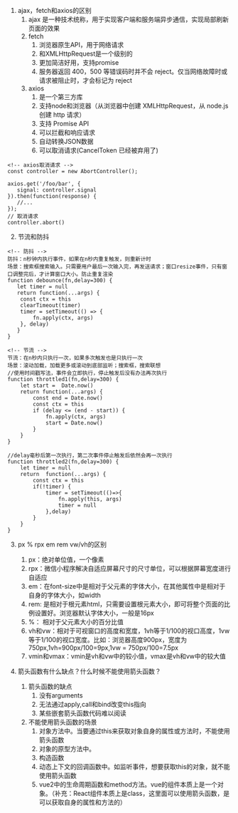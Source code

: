 1. ajax，fetch和axios的区别
    1. ajax 是一种技术统称，用于实现客户端和服务端异步通信，实现局部刷新页面的效果
    2. fetch
        1. 浏览器原生API，用于网络请求
        2. 和XMLHttpRequest是一个级别的
        3. 更加简洁好用，支持promise
        4. 服务器返回 400，500 等错误码时并不会 reject。仅当网络故障时或请求被阻止时，才会标记为 reject
    3. axios
        1. 是一个第三方库
        2. 支持node和浏览器（从浏览器中创建 XMLHttpRequest，从 node.js 创建 http 请求）
        3. 支持 Promise API
        4. 可以拦截和响应请求
        5. 自动转换JSON数据
        6. 可以取消请求(CancelToken 已经被弃用了)
```
<!-- axios取消请求 -->
const controller = new AbortController();

axios.get('/foo/bar', {
   signal: controller.signal
}).then(function(response) {
   //...
});
// 取消请求
controller.abort()
```

2. 节流和防抖
```
<!-- 防抖 -->
防抖：n秒钟内执行事件，如果在n秒内重复触发，则重新计时
场景：搜索框搜索输入。只需要用户最后一次输入完，再发送请求；窗口resize事件，只有窗口调整完后，才计算窗口大小。防止重复渲染
function debounce(fn,delay=300) {
   let timer = null
   return function(...args) {
    const ctx = this
    clearTimeout(timer)
    timer = setTimeout(() => {
        fn.apply(ctx, args)
    }, delay)
   }
}

<!-- 节流 -->
节流：在n秒内只执行一次，如果多次触发也是只执行一次
场景：滚动加载，加载更多或滚动到底部监听；搜索框，搜索联想
//使用时间戳写法，事件会立即执行，停止触发后没有办法再次执行
function throttled1(fn,delay=300) {
    let start =  Date.now()
    return function(...args) {
        const end = Date.now()
        const ctx = this
        if (delay <= (end - start)) {
            fn.apply(ctx, args)
            start = Date.now()
        }
    }
}

//delay毫秒后第一次执行，第二次事件停止触发后依然会再一次执行
function throttled2(fn,delay=300) {
    let timer = null
    return  function(...args) {
        const ctx = this
        if(!timer) {
			timer = setTimeout(()=>{
				fn.apply(this, args)
				timer = null
			},delay)
		}
    }
}
```

3. px % rpx em rem vw/vh的区别
    1. px：绝对单位值，一个像素
    2. rpx：微信小程序解决自适应屏幕尺寸的尺寸单位，可以根据屏幕宽度进行自适应
    3. em：在font-size中是相对于父元素的字体大小，在其他属性中是相对于自身的字体大小，如width
    4. rem: 是相对于根元素html，只需要设置根元素大小，即可将整个页面的比例设置好。浏览器默认字体大小，一般是16px
    5. %： 相对于父元素大小的百分比值
    6. vh和vw：相对于可视窗口的高度和宽度，1vh等于1/100的视口高度，1vw等于1/100的视口宽度。比如：浏览器高度900px，宽度为750px,1vh=900px/100=9px,1vw = 750px/100=7.5px
    7. vmin和vmax：vmin是vh和vw中的较小值，vmax是vh和vw中的较大值

4. 箭头函数有什么缺点？什么时候不能使用箭头函数？
    1. 箭头函数的缺点
        1. 没有arguments
        2. 无法通过apply,call和bind改变this指向
        3. 某些嵌套箭头函数代码难以阅读
    2. 不能使用箭头函数的场景
        1. 对象方法中。当要通过this来获取对象自身的属性或方法时，不能使用箭头函数
        2. 对象的原型方法中。
        3. 构造函数
        4. 动态上下文的回调函数中。如监听事件，想要获取this的对象，就不能使用箭头函数
        5. vue2中的生命周期函数和method方法。vue的组件本质上是一个对象。（补充：React组件本质上是class，这里面可以使用箭头函数，是可以获取自身的属性和方法的）


